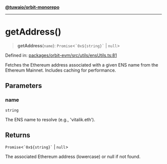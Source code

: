 [**@tuwaio/orbit-monorepo**](../../../README.md)

***

# getAddress()

> **getAddress**(`name`): `Promise`\<`` `0x${string}` `` \| `null`\>

Defined in: [packages/orbit-evm/src/utils/ensUtils.ts:81](https://github.com/TuwaIO/orbit/blob/292621864c998920130f69f5c8e7362fd04b16f0/packages/orbit-evm/src/utils/ensUtils.ts#L81)

Fetches the Ethereum address associated with a given ENS name from the Ethereum Mainnet.
Includes caching for performance.

## Parameters

### name

`string`

The ENS name to resolve (e.g., 'vitalik.eth').

## Returns

`Promise`\<`` `0x${string}` `` \| `null`\>

The associated Ethereum address (lowercase) or null if not found.
